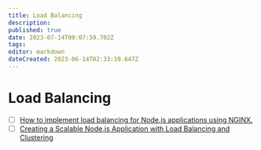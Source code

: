 ```yaml
---
title: Load Balancing
description: 
published: true
date: 2023-07-14T00:07:59.702Z
tags: 
editor: markdown
dateCreated: 2023-06-14T02:33:10.647Z
---
```


# Load Balancing
- [ ] [How to implement load balancing for Node.js applications using NGINX.](https://medium.com/@sadeem1030sattar/how-to-implement-load-balancing-for-node-js-applications-using-nginx-47a07f9f0867)
- [ ] [Creating a Scalable Node.js Application with Load Balancing and Clustering](https://medium.com/@nadeem.ahmad.na/creating-a-scalable-node-js-application-with-load-balancing-and-clustering-ec1f989e1d7c)